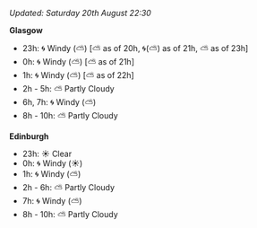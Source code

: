 *Updated: Saturday 20th August 22:30*

**Glasgow**

* 23h: :cyclone: Windy (:partly_sunny:) [:partly_sunny: as of 20h, :cyclone:(:partly_sunny:) as of 21h, :partly_sunny: as of 23h]
* 0h: :cyclone: Windy (:partly_sunny:) [:partly_sunny: as of 21h]
* 1h: :cyclone: Windy (:partly_sunny:) [:partly_sunny: as of 22h]
* 2h - 5h: :partly_sunny: Partly Cloudy
* 6h, 7h: :cyclone: Windy (:partly_sunny:)
* 8h - 10h: :partly_sunny: Partly Cloudy

**Edinburgh**

* 23h: :sunny: Clear
* 0h: :cyclone: Windy (:sunny:)
* 1h: :cyclone: Windy (:partly_sunny:)
* 2h - 6h: :partly_sunny: Partly Cloudy
* 7h: :cyclone: Windy (:partly_sunny:)
* 8h - 10h: :partly_sunny: Partly Cloudy
